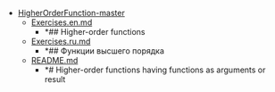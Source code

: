 - <a href = "E:\Node_projects\Node_Way\Education\Timur_Video_JS\ind_4\HigherOrderFunction-master\cat.HigherOrderFunction-master\dir.HigherOrderFunction-master.md">HigherOrderFunction-master</a>
    - <a href = "E:\Node_projects\Node_Way\Education\Timur_Video_JS\ind_4\HigherOrderFunction-master\Exercises.en.md">Exercises.en.md</a>
        - *## Higher-order functions
    - <a href = "E:\Node_projects\Node_Way\Education\Timur_Video_JS\ind_4\HigherOrderFunction-master\Exercises.ru.md">Exercises.ru.md</a>
        - *## Функции высшего порядка
    - <a href = "E:\Node_projects\Node_Way\Education\Timur_Video_JS\ind_4\HigherOrderFunction-master\README.md">README.md</a>
        - *# Higher-order functions having functions as arguments or result
